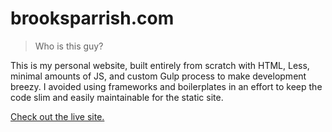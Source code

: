 # brooksparrish.com

> Who is this guy?

This is my personal website, built entirely from scratch with HTML, Less, minimal amounts of JS, and custom Gulp process to make development breezy. I avoided using frameworks and boilerplates in an effort to keep the code slim and easily maintainable for the static site.

[Check out the live site.](https://brooksparrish.com)
